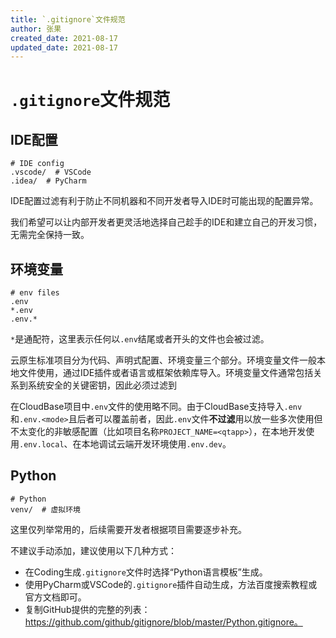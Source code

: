 ```yaml
---
title: `.gitignore`文件规范
author: 张果
created_date: 2021-08-17
updated_date: 2021-08-17
---
```


# `.gitignore`文件规范

## IDE配置

```text
# IDE config
.vscode/  # VSCode
.idea/  # PyCharm
```

IDE配置过滤有利于防止不同机器和不同开发者导入IDE时可能出现的配置异常。

我们希望可以让内部开发者更灵活地选择自己趁手的IDE和建立自己的开发习惯，无需完全保持一致。


## 环境变量

```text
# env files
.env
*.env
.env.*
```

`*`是通配符，这里表示任何以`.env`结尾或者开头的文件也会被过滤。

云原生标准项目分为代码、声明式配置、环境变量三个部分。环境变量文件一般本地文件使用，通过IDE插件或者语言或框架依赖库导入。环境变量文件通常包括关系到系统安全的关键密钥，因此必须过滤到

在CloudBase项目中`.env`文件的使用略不同。由于CloudBase支持导入`.env`和`.env.<mode>`且后者可以覆盖前者，因此`.env`文件**不过滤**用以放一些多次使用但不太变化的非敏感配置（比如项目名称`PROJECT_NAME=<qtapp>`），在本地开发使用`.env.local`、在本地调试云端开发环境使用`.env.dev`。


## Python

```text
# Python
venv/  # 虚拟环境
```

这里仅列举常用的，后续需要开发者根据项目需要逐步补充。

不建议手动添加，建议使用以下几种方式：
- 在Coding生成`.gitignore`文件时选择“Python语言模板”生成。
- 使用PyCharm或VSCode的`.gitignore`插件自动生成，方法百度搜索教程或官方文档即可。
- 复制GitHub提供的完整的列表：https://github.com/github/gitignore/blob/master/Python.gitignore。

